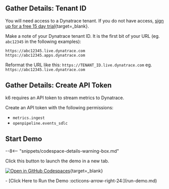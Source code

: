 ## Gather Details: Tenant ID

You will need access to a Dynatrace tenant. If you do not have access, [sign up for a free 15 day trial](https://dt-url.net/trial){target=_blank}.

Make a note of your Dynatrace tenant ID. It is the first bit of your URL (eg. `abc12345` in the following examples):

```
https://abc12345.live.dynatrace.com
https://abc12345.apps.dynatrace.com
```

Reformat the URL like this: `https://TENANT_ID.live.dynatrace.com` eg. `https://abc12345.live.dynatrace.com`

## Gather Details: Create API Token

k6 requires an API token to stream metrics to Dynatrace.

Create an API token with the following permissions:

- `metrics.ingest`
- `openpipeline.events_sdlc`

## Start Demo

--8<-- "snippets/codespace-details-warning-box.md"

Click this button to launch the demo in a new tab.

[![Open in GitHub Codespaces](https://github.com/codespaces/badge.svg)](https://codespaces.new/dynatrace/obslab-k6){target=_blank}

<div class="grid cards" markdown>
- [Click Here to Run the Demo :octicons-arrow-right-24:](run-demo.md)
</div>
